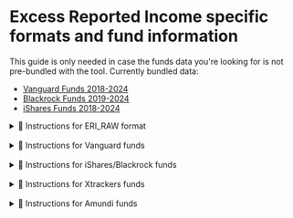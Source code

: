 # Excess Reported Income specific formats and fund information

This guide is only needed in case the funds data you're looking for is not pre-bundled with the tool.
Currently bundled data:

-   [Vanguard Funds 2018-2024](https://github.com/KapJI/capital-gains-calculator/blob/main/cgt_calc/resources/eri/vanguard_eri.csv)
-   [Blackrock Funds 2019-2024](https://github.com/KapJI/capital-gains-calculator/blob/main/cgt_calc/resources/eri/blackrock_eri.csv)
-   [iShares Funds 2018-2024](https://github.com/KapJI/capital-gains-calculator/blob/main/cgt_calc/resources/eri/ishares_eri.csv)

<details>
    <summary>🏦 Instructions for ERI_RAW format</summary>

You will need:

-   **CSV using the ERI_RAW format.** This is currently the only format supported for excess reported income.
    [See example.](https://github.com/KapJI/capital-gains-calculator/blob/main/cgt_calc/resources/eri/vanguard_eri.csv)

Example usage for the tax year 2024/25:

```shell
cgt-calc --year 2024 --eri-raw-file eri_raw.csv [broker_transactions_options...]
```

</details>
 <br />
<details>
    <summary>🏦 Instructions for Vanguard funds</summary>

Vanguard UK publishes the Reportable Income yearly report at the bottom of this page:
https://www.vanguardinvestor.co.uk/investing-explained/general-account-tax-information

Vanguard Investment Series Plc reports are for traditional funds, Vanguard Funds Plc reports are for ETFs.

Note this tool **already includes** Vanguard Funds ERI data from 2018 to 2024.

To contribute new data to the tool please run the tool on your capital gains data from the git repository with the `--import-eri-reports` options pointing to either the file or the folder containing the ERI reports for Blackrock or iShares.
The tool will recognize the funds provider from the filename and import the data in the resource CSV for [vanguard](https://github.com/KapJI/capital-gains-calculator/blob/main/cgt_calc/resources/eri/vanguard_eri.csv).

The tool also record any new ISIN translation to the resource CSV for [ISIN](https://github.com/KapJI/capital-gains-calculator/blob/main/cgt_calc/resources/initial_isin_translation.csv)

Create a pull request with all the files in GitHub adjusting the README and this file with the updated bundled data.

</details>
 <br />
<details>
    <summary>🏦 Instructions for iShares/Blackrock funds</summary>

Blackrock UK publishes the Reportable Income yearly report at the bottom of this page:
https://www.blackrock.com/uk/solutions/adviser-resources/reporting-fund-status

They are split in Index Funds (BGIF), Global Funds (BGF), Strategic Funds (BSF)

iShares UK publishes the Reportable Income yearly reports at this link:
https://www.ishares.com/uk/individual/en/education/library?materialType=tax+information

They are split in different companies holding the funds each reporting yearly.

To contribute new data to the tool please run the tool on your capital gains data from the git repository with the `--import-eri-reports` options pointing to either the file or the folder containing the ERI reports for Blackrock or iShares.
The tool will recognize the funds provider from the filename and import the data in the resource CSV for [blackrock](https://github.com/KapJI/capital-gains-calculator/blob/main/cgt_calc/resources/eri/blackrock_eri.csv) or [ishares](https://github.com/KapJI/capital-gains-calculator/blob/main/cgt_calc/resources/eri/ishares_eri.csv).

The tool also record any new ISIN translation to the resource CSV for [ISIN](https://github.com/KapJI/capital-gains-calculator/blob/main/cgt_calc/resources/initial_isin_translation.csv)

Create a pull request with all the files in GitHub adjusting the README and this file with the updated bundled data.

</details>
 <br />
<details>
    <summary>🏦 Instructions for Xtrackers funds</summary>

DWS UK publishes the Reportable Income yearly report at the bottom of this page:
https://etf.dws.com/en-gb/information/etf-documents/reportings/

They are split XTrackers (stocks ETF), XTrackers II (bonds ETF) and XTrackers IE (other stocks ETF).

Columns mapping to ERI_RAW:

-   **ISIN:** same name column
-   **Fund Reporting Period End Date:** Period Ended date at the top of the PDF
-   **Currency:** Share class currency column
-   **Excess of reporting income over distribution:** Excess reported income per share column
</details>
 <br />
<details>
    <summary>🏦 Instructions for Amundi funds</summary>

Amundi UK publishes the Reportable Income yearly report at the bottom of this page:
https://www.amundietf.co.uk/en/individual/resources/document-library?documentType=uktaxcalculation

They are split XTrackers (stocks ETF), XTrackers II (bonds ETF) and XTrackers IE (other stocks ETF).

Columns mapping to ERI_RAW:

-   **ISIN:** same name column
-   **Fund Reporting Period End Date:** Reporting Period End Date column
-   **Currency:** Currency of the following amounts column
-   **Excess of reporting income over distribution:** Per unit excess reportable income over distributions in respect of the reporting period column
</details>
 <br />
